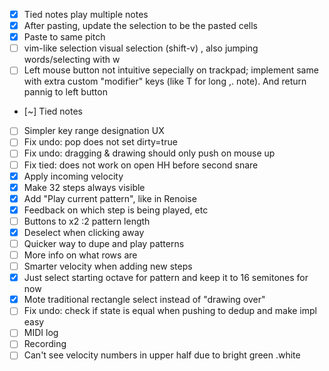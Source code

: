 - [x] Tied notes play multiple notes
- [x] After pasting, update the selection to be the pasted cells
- [x] Paste to same pitch
- [ ] vim-like selection visual selection (shift-v) , also jumping words/selecting with w
- [ ] Left mouse button not intuitive sepecially on trackpad; implement same with extra custom "modifier" keys  (like T
  for long ,.
  note). And return pannig to left button
- [~] Tied notes
- [ ] Simpler key range designation UX
- [ ] Fix undo: pop does not set dirty=true
- [ ] Fix undo: dragging & drawing should only push on mouse up
- [ ] Fix tied: does not work on open HH before second snare
- [x] Apply incoming velocity
- [x] Make 32 steps always visible
- [x] Add "Play current pattern", like in Renoise
- [x] Feedback on which step is being played, etc
- [ ] Buttons to x2 :2 pattern length
- [x] Deselect when clicking away
- [ ] Quicker way to dupe and play patterns
- [ ] More info on what rows are
- [ ] Smarter velocity when adding new steps
- [x] Just select starting octave for pattern and keep it to 16 semitones for now
- [x] Mote traditional rectangle select instead of "drawing over"
- [ ] Fix undo: check if state is equal when pushing to dedup and make impl easy
- [ ] MIDI log
- [ ] Recording
- [ ] Can't see velocity numbers in upper half due to bright green .white
